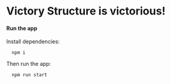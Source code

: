 # Victory Structure is victorious!

#### Run the app

Install dependencies:

```
  npm i
```

Then run the app:

```
  npm run start
```